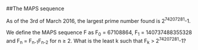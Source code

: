 ##The MAPS sequence

As of the 3rd of March 2016, the largest prime number found is 2<sup>74207281</sup>-1.

We define the MAPS sequence F as F<sub>0</sub> = 67108864, F<sub>1</sub> = 140737488355328 and F<sub>n</sub> = F<sub>n-1</sub>F<sub>n-2</sub> for n ≥ 2. What is the least k such that F<sub>k</sub> > 2<sup>74207281</sup>-1?
